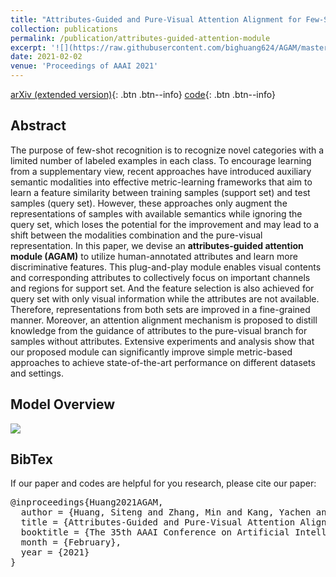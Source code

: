 ```yaml
---
title: "Attributes-Guided and Pure-Visual Attention Alignment for Few-Shot Recognition"
collection: publications
permalink: /publication/attributes-guided-attention-module
excerpt: '![](https://raw.githubusercontent.com/bighuang624/AGAM/master/docs/AGAM-model-structure.png) In this paper, we devise an **attributes-guided attention module (AGAM)** to utilize human-annotated attributes and learn more discriminative features for few-shot recognition. This plug-and-play module enables visual contents and corresponding attributes to collectively focus on important channels and regions for support set. And the feature selection is also achieved for query set with only visual information while the attributes are not available. Therefore, representations from both sets are improved in a fine-grained manner. Moreover, an attention alignment mechanism is proposed to distill knowledge from the guidance of attributes to the pure-visual branch for samples without attributes. Extensive experiments and analysis show that our proposed module can significantly improve simple metric-based approaches to achieve state-of-the-art performance on different datasets and settings.'
date: 2021-02-02
venue: 'Proceedings of AAAI 2021'
---
```


<!-- [paper](https://kyonhuang.top/files/Huang-DSANet.pdf){: .btn .btn--info} 
[poster](https://kyonhuang.top/files/cikm19-DSANet-poster.pdf){: .btn .btn--info}
[slide](https://kyonhuang.top/files/cikm19-DSANet-presentation.pdf){: .btn .btn--info} -->

[arXiv (extended version)](https://arxiv.org/abs/2009.04724){: .btn .btn--info}
[code](https://github.com/bighuang624/AGAM){: .btn .btn--info}

## Abstract

The purpose of few-shot recognition is to recognize novel categories with a limited number of labeled examples in each class. To encourage learning from a supplementary view, recent approaches have introduced auxiliary semantic modalities into effective metric-learning frameworks that aim to learn a feature similarity between training samples (support set) and test samples (query set). However, these approaches only augment the representations of samples with available semantics while ignoring the query set, which loses the potential for the improvement and may lead to a shift between the modalities combination and the pure-visual representation. In this paper, we devise an **attributes-guided attention module (AGAM)** to utilize human-annotated attributes and learn more discriminative features. This plug-and-play module enables visual contents and corresponding attributes to collectively focus on important channels and regions for support set. And the feature selection is also achieved for query set with only visual information while the attributes are not available. Therefore, representations from both sets are improved in a fine-grained manner. Moreover, an attention alignment mechanism is proposed to distill knowledge from the guidance of attributes to the pure-visual branch for samples without attributes. Extensive experiments and analysis show that our proposed module can significantly improve simple metric-based approaches to achieve state-of-the-art performance on different datasets and settings.

## Model Overview

![](https://raw.githubusercontent.com/bighuang624/AGAM/master/docs/AGAM-model-structure.png)

<!-- * **Global Temporal Convolution**: First, DSANet applies 1D convolution over all time steps to extract global temporal patterns for univariate time series.
* **Local Temporal Convolution**: Considering that time steps with a shorter relative distance have a larger impact on each other, DSANet uses another 1D convolution with shorter length of filters to model local temporal patterns.
* **Self-attention Module**: To capture the dependencies between different series, a self-attention module inspired by the Transformer ([Vaswani et al., 2017](https://arxiv.org/abs/1706.03762)) is applied.
* **Autoregressive Component**: To address the drawback that the scale of neural network output is not sensitive to that of input, the final prediction of DSANet is a mixture of the non-linear component and a classical autoregressive model.

## Experiment Results

We conduct our experiments on a large multivariate time series dataset, which contains the daily revenue of geographically close gas stations. Data visualization analysis is performed to ensure that the data set does not contain distinct repetitive patterns. Please check the paper for the details of the experiment settings and further analysis.

### Evaluation Results

Each row in the table compares the results of all methods in a particular metric with a specific window-horizon pair, and each column shows the results of a specific method in all cases. Boldface indicates the best result of each row in a particular metric. 

With *window* = 32:

![](https://raw.githubusercontent.com/bighuang624/DSANet/master/docs/exp_results_window_32.png)

With *window* = 64:

![](https://raw.githubusercontent.com/bighuang624/DSANet/master/docs/exp_results_window_64.png)

With *window* = 128:

![](https://raw.githubusercontent.com/bighuang624/DSANet/master/docs/exp_results_window_128.png)

### Ablation Study

To justify the efficiency of our architecture design, we conduct a careful ablation study. Specifically, we remove each of the components one at a time in our DSANet model:

* **DSAwoGlobal**: Remove the global temporal convolution branch.
* **DSAwoLocal**: Remove the local temporal convolution branch.
* **DSAwoAR**: Remove the autoregressive component.

With *window* = 32:

![](https://raw.githubusercontent.com/bighuang624/DSANet/master/docs/ablation_RRSE.png)

![](https://raw.githubusercontent.com/bighuang624/DSANet/master/docs/ablation_MAE.png)

![](https://raw.githubusercontent.com/bighuang624/DSANet/master/docs/ablation_CORR.png)

**Observations**:

1. The best result on each window-horizon pair is obtained by complete DSANet, showing all components have contributed to the effectiveness and robustness of the whole model. 
2. The performance of DSAwoAR significantly drops, showing that the AR component plays a crucial role. The reason is that AR is generally robust to the scale changing in data according to [Lai et al. (2018)](https://dl.acm.org/citation.cfm?id=3210006). 
3. DSAwoGlobal and DSAwoLocal also suffer from performance loss but less than removing the AR component. This is because features learned by the two branches coincide. In other words, when one branch is removed, some of the lost features can be obtained from the other branch. -->

## BibTex

If our paper and codes are helpful for you research, please cite our paper:

<pre>
@inproceedings{Huang2021AGAM,
  author = {Huang, Siteng and Zhang, Min and Kang, Yachen and Wang, Donglin},
  title = {Attributes-Guided and Pure-Visual Attention Alignment for Few-Shot Recognition},
  booktitle = {The 35th AAAI Conference on Artificial Intelligence (AAAI 2021)},
  month = {February},
  year = {2021}
}
</pre>